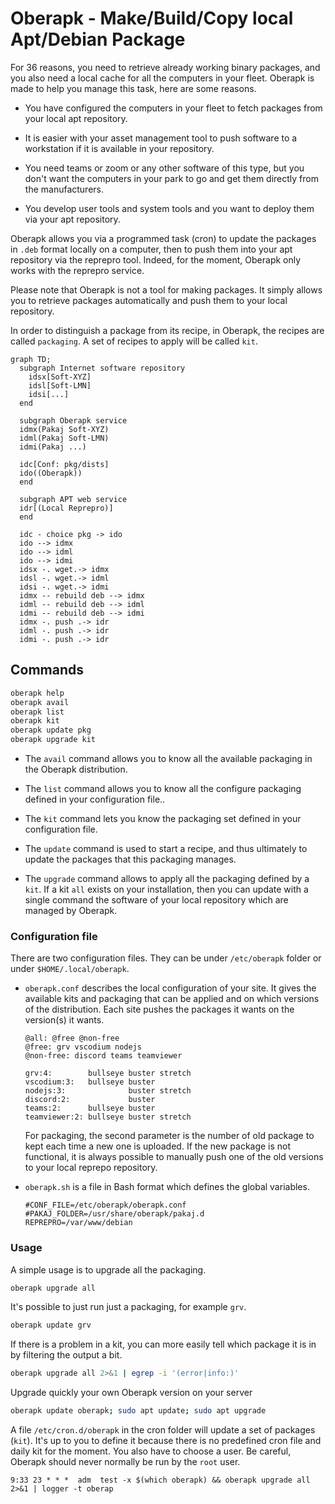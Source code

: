 # Oberapk - Make/Build/Copy local Apt/Debian Package

For 36 reasons, you need to retrieve already working binary packages,
and you also need a local cache for all the computers in your fleet.
Oberapk is made to help you manage this task, here are some reasons.

* You have configured the computers in your fleet to fetch packages
  from your local apt repository.

* It is easier with your asset management tool to push software
  to a workstation if it is available in your repository.

* You need teams or zoom or any other software of this type,
  but you don't want the computers in your park to go
  and get them directly from the manufacturers.

* You develop user tools and system tools and you want
  to deploy them via your apt repository.

Oberapk allows you via a programmed task (cron) to update the packages
in `.deb` format locally on a computer,
then to push them into your apt repository via the reprepro tool.
Indeed, for the moment, Oberapk only works with the reprepro service.

Please note that Oberapk is not a tool for making packages.
It simply allows you to retrieve packages automatically
and push them to your local repository.

In order to distinguish a package from its recipe, in Oberapk,
the recipes are called `packaging`.
A set of recipes to apply will be called `kit`.

```mermaid
graph TD;
  subgraph Internet software repository
    idsx[Soft-XYZ]
    idsl[Soft-LMN]
    idsi[...]
  end

  subgraph Oberapk service
  idmx(Pakaj Soft-XYZ)
  idml(Pakaj Soft-LMN)
  idmi(Pakaj ...)
 
  idc[Conf: pkg/dists]
  ido((Oberapk))
  end

  subgraph APT web service
  idr[(Local Reprepro)]
  end

  idc - choice pkg -> ido
  ido --> idmx
  ido --> idml
  ido --> idmi
  idsx -. wget.-> idmx
  idsl -. wget.-> idml
  idsi -. wget.-> idmi
  idmx -- rebuild deb --> idmx
  idml -- rebuild deb --> idml
  idmi -- rebuild deb --> idmi
  idmx -. push .-> idr
  idml -. push .-> idr
  idmi -. push .-> idr
```

## Commands

```bash
oberapk help
oberapk avail
oberapk list
oberapk kit
oberapk update pkg
oberapk upgrade kit
```

* The `avail` command allows you to know all the available packaging
  in the Oberapk distribution.

* The `list` command allows you to know all the configure packaging
  defined  in your configuration file..

* The `kit` command lets you know the packaging set
  defined in your configuration file.

* The `update` command is used to start a recipe, and thus ultimately
  to update the packages that this packaging manages.

 * The `upgrade` command allows to apply all the packaging defined
   by a `kit`.
   If a kit `all` exists on your installation, then you can update
   with a single command the software of your local repository
   which are managed by Oberapk.

### Configuration file

There are two configuration files.
They can be under `/etc/oberapk` folder or under `$HOME/.local/oberapk`.

* `oberapk.conf` describes the local configuration of your site.
  It gives the available kits and packaging that can be applied
  and on which versions of the distribution.
  Each site pushes the packages it wants on the version(s) it wants.

  ```
  @all: @free @non-free
  @free: grv vscodium nodejs
  @non-free: discord teams teamviewer
  
  grv:4:        bullseye buster stretch
  vscodium:3:   bullseye buster
  nodejs:3:              buster stretch
  discord:2:             buster
  teams:2:      bullseye buster
  teamviewer:2: bullseye buster stretch
  ```

  For packaging, the second parameter is the number of old package
  to kept each time a new one is uploaded.
  If the new package is not functional,
  it is always possible to manually push one of the old versions
  to your local reprepo repository.

* `oberapk.sh` is a file in Bash format which defines
  the global variables.

  ```
  #CONF_FILE=/etc/oberapk/oberapk.conf
  #PAKAJ_FOLDER=/usr/share/oberapk/pakaj.d
  REPREPRO=/var/www/debian
  ```

### Usage

A simple usage is to upgrade all the packaging.
```bash
oberapk upgrade all
```

It's possible to just run just a packaging, for example `grv`.
```bash
oberapk update grv
```

If there is a problem in a kit, you can more easily tell which package
it is in by filtering the output a bit.
```bash
oberapk upgrade all 2>&1 | egrep -i '(error|info:)'
```

Upgrade quickly your own Oberapk version on your server
```bash
oberapk update oberapk; sudo apt update; sudo apt upgrade
```

A file `/etc/cron.d/oberapk` in the cron folder will update a set of
packages (`kit`). It's up to you to define it because there is no
predefined cron file and daily kit for the moment.
You also have to choose a user.
Be careful, Oberapk should never normally be run by the `root` user.
```
9:33 23 * * *  adm  test -x $(which oberapk) && oberapk upgrade all 2>&1 | logger -t oberap
```
